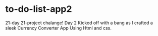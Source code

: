 # to-do-list-app2
21-day 21-project chalange! Day 2 Kicked off with a bang as I crafted a sleek Currency Converter App Using Html and css.
